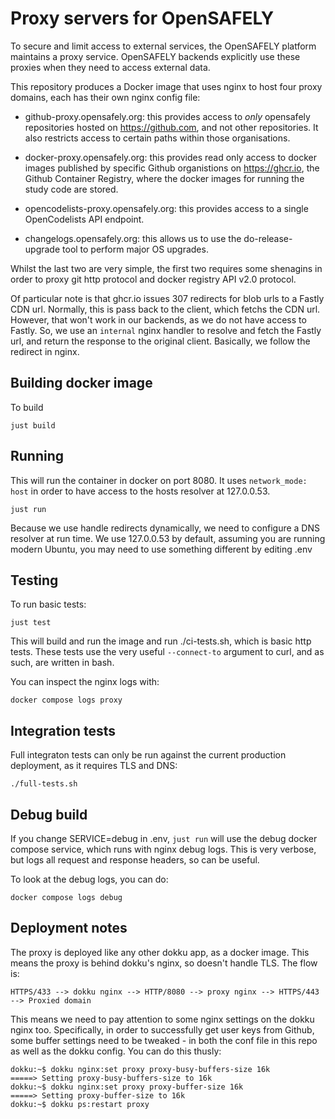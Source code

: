 # Proxy servers for OpenSAFELY

To secure and limit access to external services, the OpenSAFELY platform
maintains a proxy service. OpenSAFELY backends explicitly use these proxies
when they need to access external data.

This repository produces a Docker image that uses nginx to host four proxy
domains, each has their own nginx config file:
 
 * github-proxy.opensafely.org: this provides access to *only* opensafely
   repositories hosted on https://github.com, and not other repositories. It
   also restricts access to certain paths within those organisations.

 * docker-proxy.opensafely.org: this provides read only access to docker images
   published by specific Github organistions on https://ghcr.io, the Github
   Container Registry, where the docker images for running the study code are
   stored.

 * opencodelists-proxy.opensafely.org: this provides access to a single OpenCodelists
   API endpoint.

 * changelogs.opensafely.org: this allows us to use the do-release-upgrade tool
   to perform major OS upgrades.

Whilst the last two are very simple, the first two requires some shenagins in
order to proxy git http protocol and docker registry API v2.0 protocol. 

Of particular note is that ghcr.io issues 307 redirects for blob urls to
a Fastly CDN url. Normally, this is pass back to the client, which fetchs the
CDN url. However, that won't work in our backends, as we do not have access to
Fastly. So, we use an `internal` nginx handler to resolve and fetch the Fastly
url, and return the response to the original client.  Basically, we follow the
redirect in nginx.

## Building docker image
 
To build

    just build

## Running

This will run the container in docker on port 8080. It uses `network_mode:
host` in order to have access to the hosts resolver at 127.0.0.53.

    just run 

Because we use handle redirects dynamically, we need to configure a DNS
resolver at run time.  We use 127.0.0.53 by default, assuming you are running
modern Ubuntu, you may need to use something different by editing .env

## Testing 

To run basic tests:

    just test

This will build and run the image and run ./ci-tests.sh, which is basic http
tests. These tests use the very useful `--connect-to` argument to curl, and as
such, are written in bash.

You can inspect the nginx logs with:

    docker compose logs proxy


## Integration tests

Full integraton tests can only be run against the current production
deployment, as it requires TLS and DNS:

    ./full-tests.sh


## Debug build

If you change SERVICE=debug in .env, `just run` will use the debug docker
compose service, which runs with nginx debug logs. This is very verbose, but
logs all request and response headers, so can be useful.

To look at the debug logs, you can do:
    
    docker compose logs debug


## Deployment notes

The proxy is deployed like any other dokku app, as a docker image.  This means
the proxy is behind dokku's nginx, so doesn't handle TLS. The flow is:

    HTTPS/433 --> dokku nginx --> HTTP/8080 --> proxy nginx --> HTTPS/443 --> Proxied domain

This means we need to pay attention to some nginx settings on the dokku nginx
too.  Specifically, in order to successfully get user keys from Github, some
buffer settings need to be tweaked - in both the conf file in this repo as well
as the dokku config. You can do this thusly:

```
dokku:~$ dokku nginx:set proxy proxy-busy-buffers-size 16k
=====> Setting proxy-busy-buffers-size to 16k
dokku:~$ dokku nginx:set proxy proxy-buffer-size 16k
=====> Setting proxy-buffer-size to 16k
dokku:~$ dokku ps:restart proxy
```
